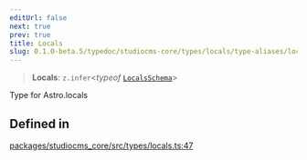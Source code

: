 ```yaml
---
editUrl: false
next: true
prev: true
title: Locals
slug: 0.1.0-beta.5/typedoc/studiocms-core/types/locals/type-aliases/locals
---
```


> **Locals**: `z.infer`\<*typeof* [`LocalsSchema`](/0.1.0-beta.5/typedoc/studiocms-core/types/locals/variables/localsschema/)>

Type for Astro.locals

## Defined in

[packages/studiocms\_core/src/types/locals.ts:47](https://github.com/astrolicious/studiocms/tree/main/packages/studiocms_core/src/types/locals.ts#L47)

